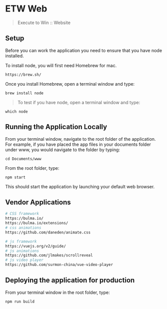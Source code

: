 # ETW Web

> Execute to Win :: Website

## Setup

Before you can work the application you need to ensure that you have node installed.

To install node, you will first need Homebrew for mac.

```
https://brew.sh/
```

Once you install Homebrew, open a terminal window and type:

```
brew install node
```

> To test if you have node, open a terminal window and type:
```
which node
```

## Running the Application Locally

From your terminal window, navigate to the root folder of the application. For example, if you have placed the app files in your documents folder under www, you would navigate to the folder by typing:
```
cd Documents/www
```

From the root folder, type:
```
npm start
```

This should start the application by launching your default web browser.

## Vendor Applications

``` bash
# CSS framework
https://bulma.io/
https://bulma.io/extensions/
# css animations
https://github.com/daneden/animate.css

# js framework
https://vuejs.org/v2/guide/
# js animations
https://github.com/jlmakes/scrollreveal
# js video player
https://github.com/surmon-china/vue-video-player
```

## Deploying the application for production

From your terminal window in the root folder, type:
```
npm run build
```
